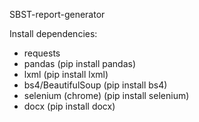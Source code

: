 SBST-report-generator

Install dependencies: 
- requests 
- pandas (pip install pandas)
- lxml (pip install lxml)
- bs4/BeautifulSoup (pip install bs4)
- selenium (chrome) (pip install selenium) 
- docx (pip install docx) 
